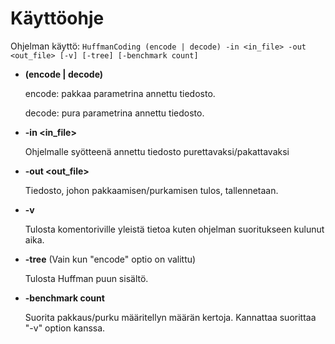 # Käyttöohje

Ohjelman käyttö: ``HuffmanCoding (encode | decode) -in <in_file> -out <out_file> [-v] [-tree] [-benchmark count]``

* **(encode | decode)**

   encode: pakkaa parametrina annettu tiedosto.
   
   decode: pura parametrina annettu tiedosto.
   
* **-in <in_file>**

   Ohjelmalle syötteenä annettu tiedosto purettavaksi/pakattavaksi
   
* **-out <out_file>**

   Tiedosto, johon pakkaamisen/purkamisen tulos, tallennetaan.
   
* **-v**

   Tulosta komentoriville yleistä tietoa kuten ohjelman suoritukseen kulunut aika.
   
* **-tree** (Vain kun "encode" optio on valittu)

   Tulosta Huffman puun sisältö.
   
* **-benchmark count**

   Suorita pakkaus/purku määritellyn määrän kertoja. Kannattaa suorittaa "-v" option kanssa.
   
